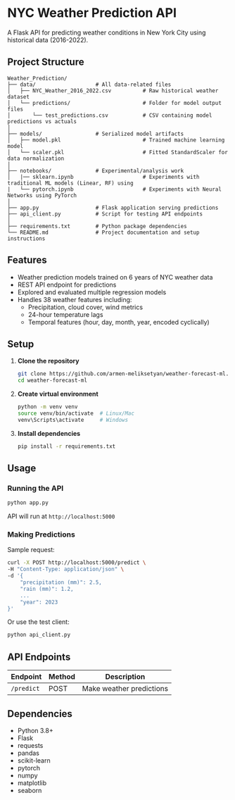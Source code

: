 # NYC Weather Prediction API

A Flask API for predicting weather conditions in New York City using historical data (2016-2022).

## Project Structure
```
Weather_Prediction/
├── data/                   # All data-related files
│   ├── NYC_Weather_2016_2022.csv          # Raw historical weather dataset
│   └── predictions/                       # Folder for model output files
│       └── test_predictions.csv           # CSV containing model predictions vs actuals
│
├── models/                 # Serialized model artifacts
│   ├── model.pkl                          # Trained machine learning model
│   └── scaler.pkl                         # Fitted StandardScaler for data normalization
│
├── notebooks/              # Experimental/analysis work
│   |── sklearn.ipynb                      # Experiments with traditional ML models (Linear, RF) using
|   └── pytorch.ipynb                      # Experiments with Neural Networks using PyTorch
│
├── app.py                  # Flask application serving predictions
├── api_client.py           # Script for testing API endpoints
│   
├── requirements.txt        # Python package dependencies
└── README.md               # Project documentation and setup instructions
```

## Features
- Weather prediction models trained on 6 years of NYC weather data
- REST API endpoint for predictions
- Explored and evaluated multiple regression models
- Handles 38 weather features including:
  - Precipitation, cloud cover, wind metrics
  - 24-hour temperature lags
  - Temporal features (hour, day, month, year, encoded cyclically)

## Setup

1. **Clone the repository**
   ```bash
   git clone https://github.com/armen-meliksetyan/weather-forecast-ml.git
   cd weather-forecast-ml
   ```

2. **Create virtual environment**
   ```bash
   python -m venv venv
   source venv/bin/activate  # Linux/Mac
   venv\Scripts\activate     # Windows
   ```

3. **Install dependencies**
   ```bash
   pip install -r requirements.txt
   ```

## Usage

### Running the API
```bash
python app.py
```
API will run at `http://localhost:5000`

### Making Predictions
Sample request:
```bash
curl -X POST http://localhost:5000/predict \
-H "Content-Type: application/json" \
-d '{
    "precipitation (mm)": 2.5,
    "rain (mm)": 1.2,
    ...
    "year": 2023
}'
```

Or use the test client:
```bash
python api_client.py
```

## API Endpoints
| Endpoint | Method | Description |
|----------|--------|-------------|
| `/predict` | POST | Make weather predictions |

## Dependencies
- Python 3.8+
- Flask
- requests
- pandas
- scikit-learn
- pytorch
- numpy
- matplotlib
- seaborn
